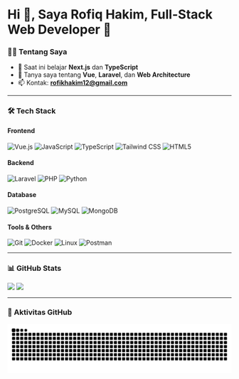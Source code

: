 # Hi 👋, Saya Rofiq Hakim, Full-Stack Web Developer 🚀

### 👨‍💻 Tentang Saya
- 🌱 Saat ini belajar **Next.js** dan **TypeScript**
- 💬 Tanya saya tentang **Vue**, **Laravel**, dan **Web Architecture**
- 📫 Kontak: **rofikhakim12@gmail.com**

---

### 🛠️ Tech Stack

#### Frontend
<p>
  <img src="https://cdn.simpleicons.org/vue.js/4FC08D" width="40" alt="Vue.js"/>
  <img src="https://cdn.simpleicons.org/javascript/F7DF1E" width="40" alt="JavaScript"/>
  <img src="https://cdn.simpleicons.org/typescript/3178C6" width="40" alt="TypeScript"/>
  <img src="https://cdn.simpleicons.org/tailwindcss/38B2AC" width="40" alt="Tailwind CSS"/>
  <img src="https://cdn.simpleicons.org/html5/E34F26" width="40" alt="HTML5"/>
</p>

#### Backend
<p>
  <img src="https://cdn.simpleicons.org/laravel/FF2D20" width="40" alt="Laravel"/>
  <img src="https://cdn.simpleicons.org/php/777BB4" width="40" alt="PHP"/>
  <img src="https://cdn.simpleicons.org/python/3776AB" width="40" alt="Python"/>
</p>

#### Database
<p>
  <img src="https://cdn.simpleicons.org/postgresql/336791" width="40" alt="PostgreSQL"/>
  <img src="https://cdn.simpleicons.org/mysql/4479A1" width="40" alt="MySQL"/>
  <img src="https://cdn.simpleicons.org/mongodb/47A248" width="40" alt="MongoDB"/>
</p>

#### Tools & Others
<p>
  <img src="https://cdn.simpleicons.org/git/F05032" width="40" alt="Git"/>
  <img src="https://cdn.simpleicons.org/docker/2496ED" width="40" alt="Docker"/>
  <img src="https://cdn.simpleicons.org/linux/FCC624" width="40" alt="Linux"/>
  <img src="https://cdn.simpleicons.org/postman/FF6C37" width="40" alt="Postman"/>
</p>

---

### 📊 GitHub Stats
<p>
  <img src="https://github-readme-stats.vercel.app/api?username=SieghartSaladdin&show_icons=true&theme=tokyonight" height="160"/>
  <img src="https://github-readme-stats.vercel.app/api/top-langs/?username=SieghartSaladdin&layout=compact&theme=tokyonight" height="160"/>
</p>

---

### 🐍 Aktivitas GitHub
![Snake animation](https://github.com/SieghartSaladdin/SieghartSaladdin/blob/output/github-contribution-grid-snake.svg)
